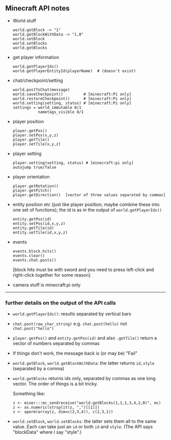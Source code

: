 ## Minecraft API notes

- World stuff

  ```
  world.getBlock -> "1"
  world.getBlockWithData -> "1,0"
  world.setBlock
  world.setBlocks
  world.getBlocks
  ```

- get player information

  ```
  world.getPlayerIds()
  world.getPlayerEntityId(playerName)  # (doesn't exist)
  ```

- chat/checkpoint/setting

  ```
  world.postToChat(message)
  world.saveCheckpoint()         # [minecraft:Pi only]
  world.restoreCheckpoint()      # [minecraft:Pi only]
  world.setting(setting, status) # [minecraft:Pi only]
  settings = world_immutable 0/1
             nametags_visible 0/1
  ```

- player position

  ```
  player.getPos()
  player.setPos(x,y,z)
  player.getTile()
  player.setTile(x,y,z)
  ```

- player setting

  ```
  player.setting(setting, status) # [minecraft:pi only]
  autojump true/false
  ```

- player orientation

  ```
  player.getRotation()
  player.getPitch()
  player.getDirection()  [vector of three values separated by commas]
  ```

- entity position etc (just like player position; maybe combine these
  into one set of functions); the id is as in the output of `world.getPlayerIds()`

  ```
  entity.getPos(id)
  entity.setPos(id,x,y,z)
  entity.getTile(id)
  entity.setTile(id,x,y,z)
  ```

- events

  ```
  events.block.hits()
  events.clear()
  events.chat.posts()
  ```


  [block hits must be with sword and you need to press left-click and
  right-click together for some reason]


- camera stuff is minecraft:pi only

---

### further details on the output of the API calls

- `world.getPlayerIds()`: results separated by vertical bars

- `chat.post(raw_char_string)` e.g. `chat.post(hello)` not `chat.post("hello")`

- `player.getPos()` and `entity.getPos(id)` and also `.getTile()`
  return a vector of numbers separated by commas

- If things don't work, the message back is (or may be) "Fail"

- `world.getBlock`, `world.getBlockWithData`: the latter returns
  `id,style` (separated by a comma)

- `world.getBlocks` returns ids only, separated by commas as one long
  vector. The order of things is a bit tricky.

  Something like:

  ```
  z <- miner:::mc_sendreceive("world.getBlocks(1,1,1,3,4,2,0)", mc)
  z <- as.numeric(strsplit(z, ",")[[1]])
  z <- aperm(array(z, dim=c(2,3,4)), c(2,3,1))
  ```


- `world.setBlock`, `world.setBlocks`: the latter sets them all to the
  same value. Each can take just an `id` or both `id` and `style`. (The
  API says "blockData" where I say "style".)
